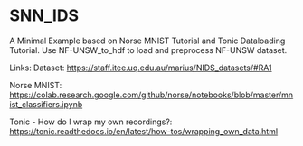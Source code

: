 # SNN_IDS
A Minimal Example based on Norse MNIST Tutorial and Tonic Dataloading Tutorial. 
Use NF-UNSW_to_hdf to load and preprocess NF-UNSW dataset.

Links:
Dataset: https://staff.itee.uq.edu.au/marius/NIDS_datasets/#RA1

Norse MNIST: https://colab.research.google.com/github/norse/notebooks/blob/master/mnist_classifiers.ipynb

Tonic - How do I wrap my own recordings?: https://tonic.readthedocs.io/en/latest/how-tos/wrapping_own_data.html
